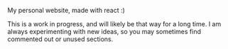 My personal website, made with react :)

This is a work in progress, and will likely be that way for a long time. I am always experimenting with new ideas, so you may sometimes find commented out or unused sections.
